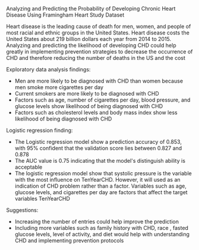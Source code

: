 Analyzing and Predicting the Probability of Developing Chronic Heart Disease
Using Framingham Heart Study Dataset


Heart disease is the leading cause of death for men, women, and people of most racial and ethnic groups in the United States. Heart disease costs the United States about 219 billion dollars each year from 2014 to 2015. Analyzing and predicting the likelihood of developing CHD could help greatly in implementing prevention strategies to decrease the occurrence of CHD and therefore reducing the number of deaths in the US and the cost

Exploratory data analysis findings:

- Men are more likely to be diagnosed with CHD than women because men smoke more cigarettes per day
- Current smokers are more likely to be diagnosed with CHD
- Factors such as age, number of cigarettes per day, blood pressure, and glucose levels show likelihood of being diagnosed with CHD
- Factors such as cholesterol levels and body mass index show less likelihood of being diagnosed with CHD


Logistic regression finding: 

- The Logistic regression model show a prediction accuracy of 0.853, with 95% confident that the validation score lies between 0.827 and 0.878
- The AUC value is 0.75 indicating that the model's distinguish ability is acceptable
- The logistic regression model show that systolic pressure is the variable with the most influence on TenYearCHD. However, it will used as an indication of CHD problem rather than a factor. Variables such as age, glucose levels, and cigarettes per day are factors that affect the target variables TenYearCHD


Suggestions:

- Increasing the number of entries could help improve the prediction
- Including more variables such as family history with CHD, race , fasted glucose levels, level of activity, and diet would help with understanding CHD and implementing prevention protocols
